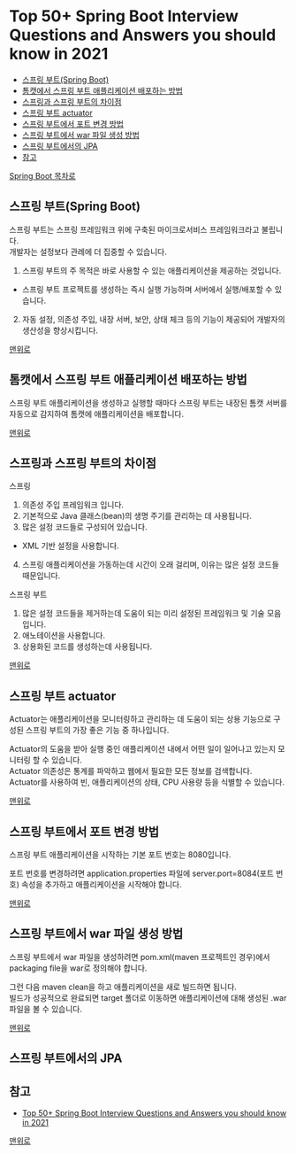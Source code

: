 # Top 50+ Spring Boot Interview Questions and Answers you should know in 2021
* [스프링 부트(Spring Boot)](#스프링-부트spring-boot)
* [톰캣에서 스프링 부트 애플리케이션 배포하는 방법]()
* [스프링과 스프링 부트의 차이점]()
* [스프링 부트 actuator]()
* [스프링 부트에서 포트 변경 방법]()
* [스프링 부트에서 war 파일 생성 방법]()
* [스프링 부트에서의 JPA]()
* [참고](#참고)

[Spring Boot 목차로](https://github.com/smpark1020/tech-interview/tree/master/Spring%20Boot)

## 스프링 부트(Spring Boot)
스프링 부트는 스프링 프레임워크 위에 구축된 마이크로서비스 프레임워크라고 불립니다.   
개발자는 설정보다 관례에 더 집중할 수 있습니다.   

1. 스프링 부트의 주 목적은 바로 사용할 수 있는 애플리케이션을 제공하는 것입니다.   
  * 스프링 부트 프로젝트를 생성하는 즉시 실행 가능하며 서버에서 실행/배포할 수 있습니다.   
2. 자동 설정, 의존성 주입, 내장 서버, 보안, 상태 체크 등의 기능이 제공되어 개발자의 생산성을 향상시킵니다.   

[맨위로](#top-50-spring-boot-interview-questions-and-answers-you-should-know-in-2021)

## 톰캣에서 스프링 부트 애플리케이션 배포하는 방법
스프링 부트 애플리케이션을 생성하고 실행할 때마다 스프링 부트는 내장된 톰캣 서버를 자동으로 감지하여 톰캣에 애플리케이션을 배포합니다.   

[맨위로](#top-50-spring-boot-interview-questions-and-answers-you-should-know-in-2021)

## 스프링과 스프링 부트의 차이점
스프링
1. 의존성 주입 프레임워크 입니다.
2. 기본적으로 Java 클래스(bean)의 생명 주기를 관리하는 데 사용됩니다.
3. 많은 설정 코드들로 구성되어 있습니다.
  * XML 기반 설정을 사용합니다.
4. 스프링 애플리케이션을 가동하는데 시간이 오래 걸리며, 이유는 많은 설정 코드들 때문입니다.   

스프링 부트
1. 많은 설정 코드들을 제거하는데 도움이 되는 미리 설정된 프레임워크 및 기술 모음입니다.  
2. 애노테이션을 사용합니다.
3. 상용화된 코드를 생성하는데 사용됩니다.   

[맨위로](#top-50-spring-boot-interview-questions-and-answers-you-should-know-in-2021)

## 스프링 부트 actuator
Actuator는 애플리케이션을 모니터링하고 관리하는 데 도움이 되는 상용 기능으로 구성된 스프링 부트의 가장 좋은 기능 중 하나입니다.   

Actuator의 도움을 받아 실행 중인 애플리케이션 내에서 어떤 일이 일어나고 있는지 모니터링 할 수 있습니다.   
Actuator 의존성은 통계를 파악하고 웹에서 필요한 모든 정보를 검색합니다.   
Actuator를 사용하여 빈, 애플리케이션의 상태, CPU 사용량 등을 식별할 수 있습니다.

[맨위로](#top-50-spring-boot-interview-questions-and-answers-you-should-know-in-2021)

## 스프링 부트에서 포트 변경 방법
스프링 부트 애플리케이션을 시작하는 기본 포트 번호는 8080입니다.   

포트 번호를 변경하려면 application.properties 파일에 server.port=8084(포트 번호) 속성을 추가하고 애플리케이션을 시작해야 합니다.

[맨위로](#top-50-spring-boot-interview-questions-and-answers-you-should-know-in-2021)

## 스프링 부트에서 war 파일 생성 방법
스프링 부트에서 war 파일을 생성하려면 pom.xml(maven 프로젝트인 경우)에서 packaging file을 war로 정의해야 합니다.   

그런 다음 maven clean을 하고 애플리케이션을 새로 빌드하면 됩니다.   
빌드가 성공적으로 완료되면 target 폴더로 이동하면 애플리케이션에 대해 생성된 .war 파일을 볼 수 있습니다.   

[맨위로](#top-50-spring-boot-interview-questions-and-answers-you-should-know-in-2021)

## 스프링 부트에서의 JPA


## 참고
* [Top 50+ Spring Boot Interview Questions and Answers you should know in 2021](https://www.mygreatlearning.com/blog/spring-boot-interview-questions/)

[맨위로](#top-50-spring-boot-interview-questions-and-answers-you-should-know-in-2021)

